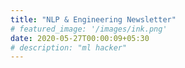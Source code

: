 ```yaml
---
title: "NLP & Engineering Newsletter"
# featured_image: '/images/ink.png'
date: 2020-05-27T00:00:09+05:30
# description: "ml hacker"
---
```


<script async data-uid="05cc29e09f" src="https://thoughtful-artist-3770.ck.page/05cc29e09f/index.js"></script>